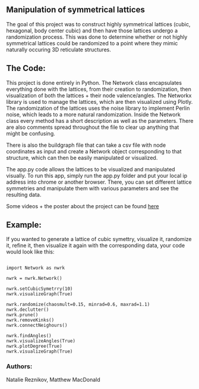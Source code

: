## Manipulation of symmetrical lattices
The goal of this project was to construct highly symmetrical lattices (cubic, hexagonal, body center cubic) and then have those lattices undergo a randomization process. This was done to determine whether or not highly symmetrical lattices could be randomized to a point where they mimic naturally occuring 3D reticulate structures. 

## The Code: 
This project is done entirely in Python. The Network class encapsulates everything done with the lattices, from their creation to randomization, then visualization of both the lattices + their node valence/angles. The Networkx library is used to manage the lattices, which are then visualized using Plotly. The randomization of the lattices uses the noise library to implement Perlin noise, which leads to a more natural randomization. Inside the Network class every method has a short description as well as the parameters. There are also comments spread throughout the file to clear up anything that might be confusing. 

There is also the buildgraph file that can take a csv file with node coordinates as input and create a Network object corresponding to that structure, which can then be easily manipulated or visualized. 

The app.py code allows the lattices to be visualized and manipulated visually. To run this app, simply run the app.py folder and put your local ip address into chrome or another browser. There, you can set different lattice symmetries and manipulate them with various parameters and see the resulting data. 

Some videos + the poster about the project can be found [here](https://drive.google.com/drive/folders/1fku842TywogshRGmHOFr1emOda0DOai2?usp=sharing)

## Example:
If you wanted to generate a lattice of cubic symettry, visualize it, randomize it, refine it, then visualize it again with the corresponding data, your code would look like this:

```

import Network as nwrk

nwrk = nwrk.Network()

nwrk.setCubicSymetrry(10)
nwrk.visualizeGraph(True)

nwrk.randomize(chaosmult=0.15, minrad=0.6, maxrad=1.1)
nwrk.declutter()
nwrk.prune()
nwrk.removeKinks()
nwrk.connectNeighours()

nwrk.findAngles()
nwrk.visualizeAngles(True)
nwrk.plotDegree(True)
nwrk.visualizeGraph(True)

```

### Authors:
Natalie Reznikov, Matthew MacDonald 
